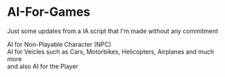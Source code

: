 # AI-For-Games

Just some updates from a IA script that I'm made without any commitment

AI for Non-Playable Character (NPC)  
AI for Veicles such as Cars, Motorbikes, Helicopters, Airplanes and much more  
and also AI for the Player
